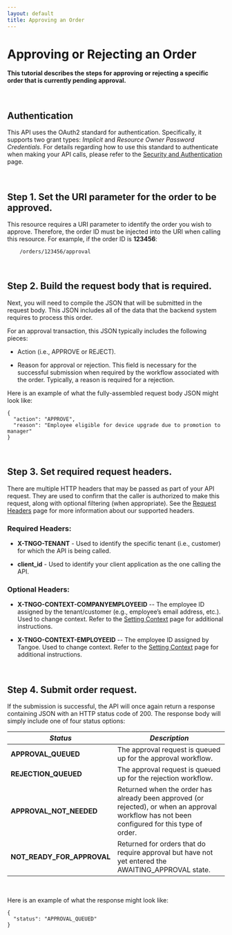 ```yaml
---
layout: default
title: Approving an Order
---
```



# Approving or Rejecting an Order

**This tutorial describes the steps for approving or rejecting a specific order that is currently pending approval.**

<br />

## Authentication

This API uses the OAuth2 standard for authentication. Specifically, it supports two grant types: *Implicit* and *Resource Owner Password Credentials*. For details regarding how to use this standard to authenticate when making your API calls, please refer to the  [Security and Authentication]({{site.url}}/concepts/security/) page.

<br />

## Step 1. Set the URI parameter for the order to be approved.

This resource requires a URI parameter to identify the order you wish to approve. Therefore, the order ID must be injected into the URI when calling this resource. For example, if the order ID is **123456**:

```
	/orders/123456/approval
```

<br />

## Step 2. Build the request body that is required. 

Next, you will need to compile the JSON that will be submitted in the request body. This JSON includes all of the data that the backend system requires to process this order.

For an approval transaction, this JSON typically includes the following pieces:

* Action (i.e., APPROVE or REJECT).

* Reason for approval or rejection. This field is necessary for the successful submission when required by the workflow associated with the order. Typically, a reason is required for a rejection.

Here is an example of what the fully-assembled request body JSON might look like:

```
{
  "action": "APPROVE",
  "reason": "Employee eligible for device upgrade due to promotion to manager"
}
```

<br />

## Step 3. Set required request headers.

There are multiple HTTP headers that may be passed as part of your API request. They are used to confirm that the caller is authorized to make this request, along with optional filtering (when appropriate). See the [Request Headers]({{site.url}}/concepts/headers/) page for more information about our supported headers.

### Required Headers:

* **X-TNGO-TENANT** - Used to identify the specific tenant (i.e., customer) for which the API is being called.

* **client_id** - Used to identify your client application as the one calling the API.

### Optional Headers:

* **X-TNGO-CONTEXT-COMPANYEMPLOYEEID** -- The employee ID assigned by the tenant/customer (e.g., employee’s email address, etc.). Used to change context. Refer to the [Setting Context]({{site.url}}/concepts/actor/) page for additional instructions.

* **X-TNGO-CONTEXT-EMPLOYEEID** -- The employee ID assigned by Tangoe. Used to change context. Refer to the [Setting Context]({{site.url}}/concepts/actor/) page for additional instructions.

<br />

## Step 4. Submit order request.

If the submission is successful, the API will once again return a response containing JSON with an HTTP status code of 200. The response body will simply include one of four status options:

| ***Status*** | ***Description*** |
| --- | --- |
| **APPROVAL_QUEUED**	| The approval request is queued up for the approval workflow. 		|
| **REJECTION_QUEUED**	| The approval request is queued up for the rejection workflow. 	|
| **APPROVAL_NOT_NEEDED**	| Returned when the order has already been approved (or rejected), or when an approval workflow has not been configured for this type of order. 		|
| **NOT_READY_FOR_APPROVAL**	| Returned for orders that do require approval but have not yet entered the AWAITING_APPROVAL state. |

<br />

Here is an example of what the response might look like:

```
{
  "status": "APPROVAL_QUEUED"
}
```
<br/>
